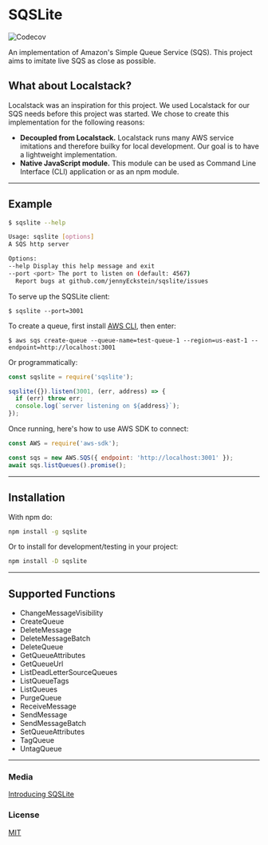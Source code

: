# SQSLite

![Codecov](https://img.shields.io/codecov/c/github/lifion/sqslite)

An implementation of Amazon's Simple Queue Service (SQS). This project aims to imitate live SQS as close as possible.

## What about Localstack?

Localstack was an inspiration for this project. We used Localstack for our SQS needs before this project was started. We
chose to create this implementation for the following reasons:

- **Decoupled from Localstack.** Localstack runs many AWS service imitations and therefore builky for local development.
  Our goal is to have a lightweight implementation.
- **Native JavaScript module.** This module can be used as Command Line Interface (CLI) application or as an npm module.

---

## Example

```sh
$ sqslite --help

Usage: sqslite [options]
A SQS http server

Options:
--help Display this help message and exit
--port <port> The port to listen on (default: 4567)
  Report bugs at github.com/jennyEckstein/sqslite/issues
```

To serve up the SQSLite client:
```
$ sqslite --port=3001
```

To create a queue, first install [AWS CLI](https://docs.aws.amazon.com/cli/latest/userguide/getting-started-install.html), then enter:
```
$ aws sqs create-queue --queue-name=test-queue-1 --region=us-east-1 --endpoint=http://localhost:3001
```

Or programmatically:

```javascript
const sqslite = require('sqslite');

sqslite({}).listen(3001, (err, address) => {
  if (err) throw err;
  console.log(`server listening on ${address}`);
});
```

Once running, here's how to use AWS SDK to connect:

```javascript
const AWS = require('aws-sdk');

const sqs = new AWS.SQS({ endpoint: 'http://localhost:3001' });
await sqs.listQueues().promise();
```

---

## Installation

With npm do:

```sh
npm install -g sqslite
```

Or to install for development/testing in your project:

```sh
npm install -D sqslite
```

---

## Supported Functions

- ChangeMessageVisibility
- CreateQueue
- DeleteMessage
- DeleteMessageBatch
- DeleteQueue
- GetQueueAttributes
- GetQueueUrl
- ListDeadLetterSourceQueues
- ListQueueTags
- ListQueues
- PurgeQueue
- ReceiveMessage
- SendMessage
- SendMessageBatch
- SetQueueAttributes
- TagQueue
- UntagQueue

---

### Media

[Introducing SQSLite](https://eng.lifion.com/introducing-sqslite-9d5d9554a34b)

### License

[MIT](./LICENSE)
